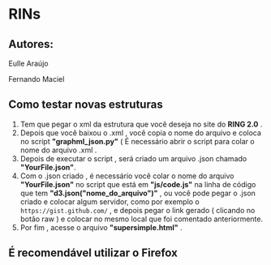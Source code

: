 # RINs

## Autores: 

Eulle Araújo

Fernando Maciel

## Como testar novas estruturas 

1. Tem que pegar o xml da estrutura que você deseja no site do **RING 2.0** .
2. Depois que você baixou o .xml , você copia o nome do arquivo e coloca no script **"graphml_json.py"** ( É necessário abrir o script para colar o nome do arquivo .xml .
3. Depois de executar o script , será criado um arquivo .json chamado **"YourFile.json"**.
4. Com o .json criado , é necessário você colar o nome do arquivo **"YourFile.json"** no script que está em **"js/code.js"** na linha de código que tem **"d3.json("nome_do_arquivo")"** , ou você pode pegar o .json criado e colocar algum servidor, como por exemplo o ```https://gist.github.com/``` , e depois pegar o link gerado ( clicando no botão raw ) e colocar no mesmo local que foi comentado anteriormente.
5. Por fim , acesse o arquivo **"supersimple.html"** .


## É recomendável utilizar o Firefox 

